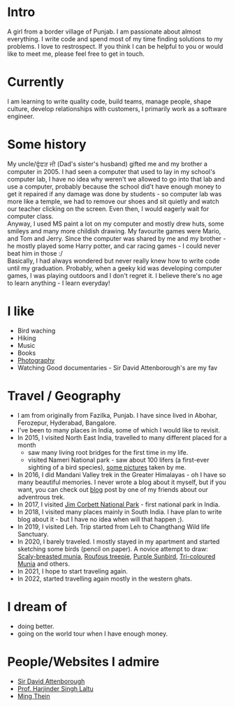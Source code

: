 
# Intro

A girl from a border village of Punjab. I am passionate about almost everything. I write code and spend most of my time finding solutions to my problems. I love to restrospect. 
If you think I can be helpful to you or would like to meet me, please feel free to get in touch.

# Currently

I am learning to write quality code, build teams, manage people, shape culture, develop relationships with customers, I primarily work as a software engineer.

# Some history

My uncle/ਫੁੱਫੜ ਜੀ (Dad's sister's husband) gifted me and my brother a computer in 2005. I had seen a computer that used to lay in my school's computer lab, I have no idea why weren't we allowed to go into that lab and use a computer, probably because the school did't have enough money to get it repaired if any damage was done by students - so computer lab was more like a temple, we had to remove our shoes and sit quietly and watch our teacher clicking on the screen.  Even then, I would eagerly wait for computer class.  
Anyway, I used MS paint a lot on my computer and mostly drew huts, some smileys and many more childish drawing.  My favourite games were Mario, and Tom and Jerry. Since the computer was shared by me and my brother - he mostly played some Harry potter, and car racing games - I could never beat him in those :/  
Basically, I had always wondered but never really knew how to write code until my graduation. Probably, when a geeky kid was developing computer games, I was playing outdoors and I don't regret it. I believe there's no age to learn anything - I learn everyday!  


# I like

- Bird waching
- Hiking
- Music
- Books 
- [Photography](https://www.instagram.com/khushpreetk363/)
- Watching Good documentaries - Sir David Attenborough's are my fav 

# Travel / Geography

- I am from originally from Fazilka, Punjab. I have since lived in Abohar, Ferozepur, Hyderabad, Bangalore. 
- I've been to many places in India, some of which I would like to revisit.
- In 2015, I visited North East India, travelled to many different placed for a month 
    - saw many living root bridges for the first time in my life.
    - visited Nameri National park - saw about 100 lifers (a first-ever sighting of a bird species), [some pictures](https://www.flickr.com/photos/134246185@N05/albums/72157662309307379/with/24089538055/) taken by me.
- In 2016, I did Mandani Valley trek in the Greater Himalayas - oh I have so many beautiful memories. I never wrote a blog about it myself, but if you want, you can check out [blog](https://www.rockyfeet.com/mandani-valley-trek-bird-checklist/) post by one of my friends about our adventrous trek.  
- In 2017, I visited [Jim Corbett National Park](https://en.wikipedia.org/wiki/Jim_Corbett_National_Park) - first national park in India.
- In 2018, I visited many places mainly in South India. I have plan to write blog about it - but I have no idea when will that happen ;). 
- In 2019, I visited Leh. Trip started from Leh to Changthang Wild life Sanctuary.  
- In 2020, I barely traveled. I mostly stayed in my apartment and started sketching some birds (pencil on paper). A novice attempt to draw: [Scaly-breasted munia](https://www.instagram.com/p/B_XT9uEFkK-E4byw8dB3rHv5s9dDmsD0WFsyDQ0/), [Roufous treepie](https://www.instagram.com/p/B_auPyUFM-JaGMnxEeYPWCNrQwkZR0D7o0oHjo0/), [Purple Sunbird](https://www.instagram.com/p/B_W-U4PFwHRKWjgiYcasyIR-XSf22zPK2llhmE0/), [Tri-coloured Munia](https://www.instagram.com/p/CAS3SZpA2SWVqn8L_L1wMsDezmE-AJfGd93UHk0/) and others. 
- In 2021, I hope to start traveling again.
- In 2022, started travelling again mostly in the western ghats.

# I dream of

- doing better.
- going on the world tour when I have enough money. 

# People/Websites I admire

- [Sir David Attenborough](https://en.wikipedia.org/wiki/David_Attenborough)
- [Prof. Harjinder Singh Laltu](https://www.kalpana.it/hindi/index.htm) 
- [Ming Thein](https://blog.mingthein.com/philosophyopinion/)

